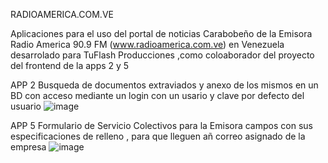   RADIOAMERICA.COM.VE

  Aplicaciones para el uso del portal de noticias Carabobeño de la Emisora Radio America 90.9 FM (www.radioamerica.com.ve) en Venezuela
  desarrolado para TuFlash Producciones ,como coloaborador del proyecto del frontend de la apps 2 y 5

  APP 2 
  Busqueda de documentos extraviados y anexo de los mismos en un BD con acceso mediante un login con un usario y clave por defecto del usuario 
  ![image](https://github.com/DervisMartinez/radioamerica_servicio_colectivo/assets/92455106/50f9749c-daf8-442a-82f7-2571b33d81fb)

  APP 5
  Formulario de Servicio Colectivos para la Emisora 
  campos con sus especificaciones de relleno , para que lleguen añ correo asignado de la empresa
![image](https://github.com/DervisMartinez/radioamerica_servicio_colectivo/assets/92455106/b54c2d82-a8be-42ce-aeeb-f3464671e8c9)

  

